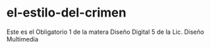 # el-estilo-del-crimen
Este es el Obligatorio 1 de la matera Diseño Digital 5 de la Lic. Diseño Multimedia
